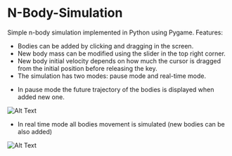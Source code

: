 # N-Body-Simulation
Simple n-body simulation implemented in Python using Pygame. 
Features:

- Bodies can be added by clicking and dragging in the screen.
- New body mass can be modified using the slider in the top right corner.
- New body initial velocity depends on how much the cursor is dragged from the initial position before releasing the key.
- The simulation has two modes: pause mode and real-time mode.
* In pause mode the future trajectory of the bodies is displayed when added new one.

![Alt Text](https://media3.giphy.com/media/5NN122XN4DYgXDLRN3/giphy.gif)


  * In real time mode all bodies movement is simulated (new bodies can be also added)

![Alt Text](https://media3.giphy.com/media/mzO7FhQaNjTkE0wAHx/giphy.gif)
